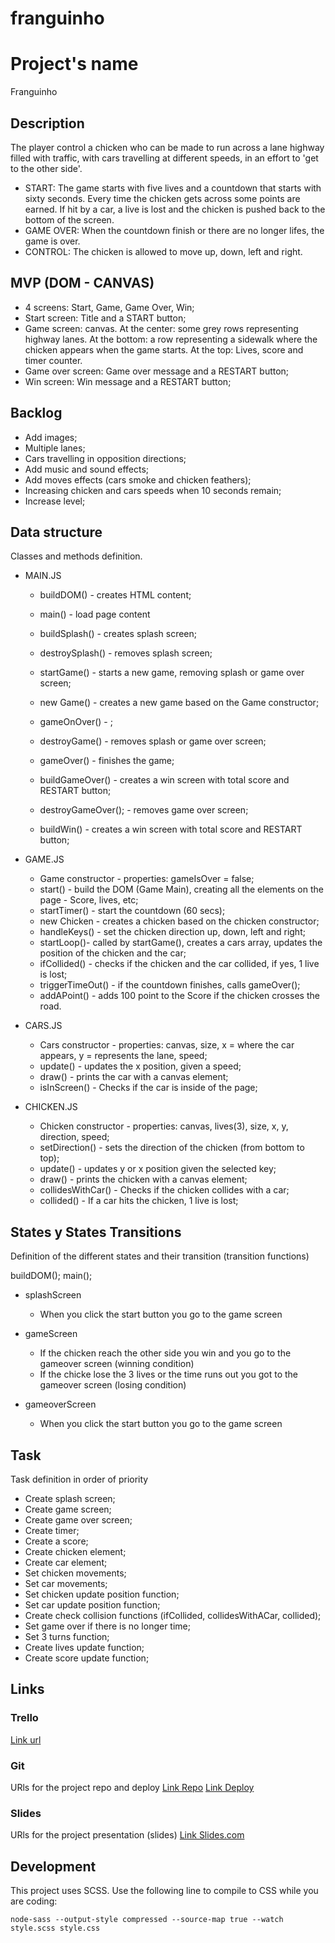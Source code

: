# franguinho

# Project's name
Franguinho


## Description
The player control a chicken who can be made to run across a lane highway filled with traffic, with cars travelling at different speeds, in an effort to 'get to the other side'. 
- START: 
The game starts with five lives and a countdown that starts with sixty seconds.
Every time the chicken gets across some points are earned. 
If hit by a car, a live is lost and the chicken is pushed back to the bottom of the screen.
- GAME OVER: 
When the countdown finish or there are no longer lifes, the game is over.
- CONTROL: 
The chicken is allowed to move up, down, left and right. 


## MVP (DOM - CANVAS)
- 4 screens: Start, Game, Game Over, Win;
- Start screen: Title and a START button;
- Game screen: canvas. At the center: some grey rows representing highway lanes. At the bottom: a row representing a sidewalk where the chicken appears when the game starts. At the top: Lives, score and timer counter.
- Game over screen: Game over message and a RESTART button;
- Win screen: Win message and a RESTART button;


## Backlog
- Add images;
- Multiple lanes;
- Cars travelling in opposition directions;
- Add music and sound effects;
- Add moves effects (cars smoke and chicken feathers);
- Increasing chicken and cars speeds when 10 seconds remain;
- Increase level;


## Data structure
Classes and methods definition.

- MAIN.JS

  - buildDOM() - creates HTML content;
  - main() - load page content
  - buildSplash() - creates splash screen;
  - destroySplash() - removes splash screen;
  - startGame() - starts a new game, removing splash or game over screen;
     
  - new Game() - creates a new game based on the Game constructor;
  - gameOnOver() - ;
  - destroyGame() - removes splash or game over screen;  

  - gameOver() - finishes the game;
  - buildGameOver() - creates a win screen with total score and RESTART button;
  - destroyGameOver(); - removes game over screen;

  - buildWin() - creates a win screen with total score and RESTART button;

- GAME.JS

  - Game constructor - properties: gameIsOver = false;
  - start() - build the DOM (Game Main), creating all the elements on the page - Score, lives, etc;
  - startTimer() - start the countdown (60 secs);
  - new Chicken - creates a chicken based on the chicken constructor;
  - handleKeys() - set the chicken direction up, down, left and right;
  - startLoop()- called by startGame(), creates a cars array, updates the position of the chicken and the car;
  - ifCollided() - checks if the chicken and the car collided, if yes, 1 live is lost;
  - triggerTimeOut() - if the countdown finishes, calls gameOver();
  - addAPoint() - adds 100 point to the Score if the chicken crosses the road.

- CARS.JS

  - Cars constructor - properties: canvas, size, x = where the car appears, y = represents the lane, speed;
  - update() - updates the x position, given a speed;
  - draw() - prints the car with a canvas element;
  - isInScreen() - Checks if the car is inside of the page;

- CHICKEN.JS

  - Chicken constructor - properties: canvas, lives(3), size, x, y, direction, speed;
  - setDirection() - sets the direction of the chicken (from bottom to top);
  - update() - updates y or x position given the selected key;
  - draw() - prints the chicken with a canvas element;
  - collidesWithCar() - Checks if the chicken collides with a car;
  - collided() - If a car hits the chicken, 1 live is lost;
  

## States y States Transitions
Definition of the different states and their transition (transition functions)

  buildDOM();
  main();

- splashScreen
  - When you click the start button you go to the game screen 

- gameScreen
  - If the chicken reach the other side you win and you go to the gameover screen (winning condition)
  - If the chicke lose the 3 lives or the time runs out you got to the gameover screen (losing condition)

- gameoverScreen
  - When you click the start button you go to the game screen 

## Task
Task definition in order of priority
- Create splash screen;
- Create game screen;
- Create game over screen;
- Create timer;
- Create a score;
- Create chicken element;
- Create car element;
- Set chicken movements;
- Set car movements;
- Set chicken update position function;
- Set car update position function;
- Create check collision functions (ifCollided, collidesWithACar, collided);
- Set game over if there is no longer time;
- Set 3 turns function;
- Create lives update function;
- Create score update function;



## Links


### Trello
[Link url](https://trello.com/b/CzLWHiMJ/franginho)


### Git
URls for the project repo and deploy
[Link Repo](https://github.com/Caroline-GMR/franguinho)
[Link Deploy](https://caroline-gmr.github.io/franguinho/)


### Slides
URls for the project presentation (slides)
[Link Slides.com](https://docs.google.com/presentation/d/1jOY2LA9R1Gi95OuXFTCMzi3nCLeBuWuUaXtUCPO_lzc/edit?usp=sharing)


## Development

This project uses SCSS. Use the following line to compile to CSS while you are coding:

```node-sass --output-style compressed --source-map true --watch style.scss style.css```